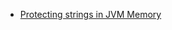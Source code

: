- [Protecting strings in JVM Memory](https://medium.com/@_west_on/protecting-strings-in-jvm-memory-84c365f8f01c)
